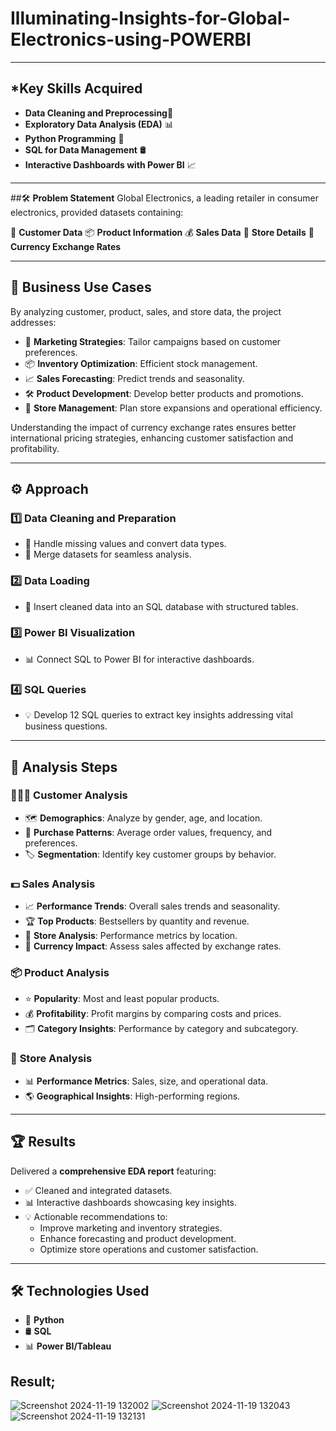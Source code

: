 # Illuminating-Insights-for-Global-Electronics-using-POWERBI

----
## *Key Skills Acquired
- **Data Cleaning and Preprocessing**🧹
- **Exploratory Data Analysis (EDA)** 📊
- **Python Programming** 🐍
- **SQL for Data Management** 🛢️
- **Interactive Dashboards with Power BI** 📈

-----

##🛠️ **Problem Statement**
Global Electronics, a leading retailer in consumer electronics, provided datasets containing:

👥 **Customer Data**
📦 **Product Information**
💰 **Sales Data**
🏬 **Store Details**
💱 **Currency Exchange Rates**

-----

## 💼 **Business Use Cases**  
By analyzing customer, product, sales, and store data, the project addresses:  
- 🎯 **Marketing Strategies**: Tailor campaigns based on customer preferences.  
- 📦 **Inventory Optimization**: Efficient stock management.  
- 📈 **Sales Forecasting**: Predict trends and seasonality.  
- 🛠️ **Product Development**: Develop better products and promotions.  
- 🏬 **Store Management**: Plan store expansions and operational efficiency.  

Understanding the impact of currency exchange rates ensures better international pricing strategies, enhancing customer satisfaction and profitability.

---

## ⚙️ **Approach**  

### 1️⃣ **Data Cleaning and Preparation**  
- 🧹 Handle missing values and convert data types.  
- 🔗 Merge datasets for seamless analysis.  

### 2️⃣ **Data Loading**  
- 📂 Insert cleaned data into an SQL database with structured tables.  

### 3️⃣ **Power BI Visualization**  
- 📊 Connect SQL to Power BI for interactive dashboards.  

### 4️⃣ **SQL Queries**  
- 💡 Develop 12 SQL queries to extract key insights addressing vital business questions.

---

## 📝 **Analysis Steps**  

### 🧑‍🤝‍🧑 **Customer Analysis**  
- 🗺️ **Demographics**: Analyze by gender, age, and location.  
- 🛒 **Purchase Patterns**: Average order values, frequency, and preferences.  
- 🏷️ **Segmentation**: Identify key customer groups by behavior.  

### 💵 **Sales Analysis**  
- 📈 **Performance Trends**: Overall sales trends and seasonality.  
- 🏆 **Top Products**: Bestsellers by quantity and revenue.  
- 🏬 **Store Analysis**: Performance metrics by location.  
- 💱 **Currency Impact**: Assess sales affected by exchange rates.  

### 📦 **Product Analysis**  
- ⭐ **Popularity**: Most and least popular products.  
- 💰 **Profitability**: Profit margins by comparing costs and prices.  
- 🗂️ **Category Insights**: Performance by category and subcategory.  

### 🏬 **Store Analysis**  
- 📊 **Performance Metrics**: Sales, size, and operational data.  
- 🌎 **Geographical Insights**: High-performing regions.  

---

## 🏆 **Results**  

Delivered a **comprehensive EDA report** featuring:  
- ✅ Cleaned and integrated datasets.  
- 📊 Interactive dashboards showcasing key insights.  
- 💡 Actionable recommendations to:  
  - Improve marketing and inventory strategies.  
  - Enhance forecasting and product development.  
  - Optimize store operations and customer satisfaction.  

---

## 🛠️ **Technologies Used**  
- 🐍 **Python**  
- 🛢️ **SQL**  
- 📊 **Power BI/Tableau**  



## **Result;**
![Screenshot 2024-11-19 132002](https://github.com/user-attachments/assets/e2fa652c-20b4-4872-9b20-5ffd1d58bedf)
![Screenshot 2024-11-19 132043](https://github.com/user-attachments/assets/69672c6d-10f8-4668-aedd-a3e4e249f14c)
![Screenshot 2024-11-19 132131](https://github.com/user-attachments/assets/154944e1-56f8-43b2-aca1-cab32c0f7eef)
